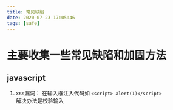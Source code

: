 ```yaml
---
title: 常见缺陷
date: 2020-07-23 17:05:46
tags: [safe]
---
```


# 主要收集一些常见缺陷和加固方法

## javascript

1. xss漏洞：
在输入框注入代码如 `<script> alert(1)</script>`   
解决办法是校验输入
